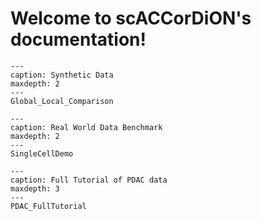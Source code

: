 
Welcome to scACCorDiON's documentation!
=====================================


```{toctree}
---
caption: Synthetic Data
maxdepth: 2
---
Global_Local_Comparison
```

```{toctree}
---
caption: Real World Data Benchmark
maxdepth: 2
---
SingleCellDemo
```

```{toctree}
---
caption: Full Tutorial of PDAC data
maxdepth: 3
---
PDAC_FullTutorial
```
